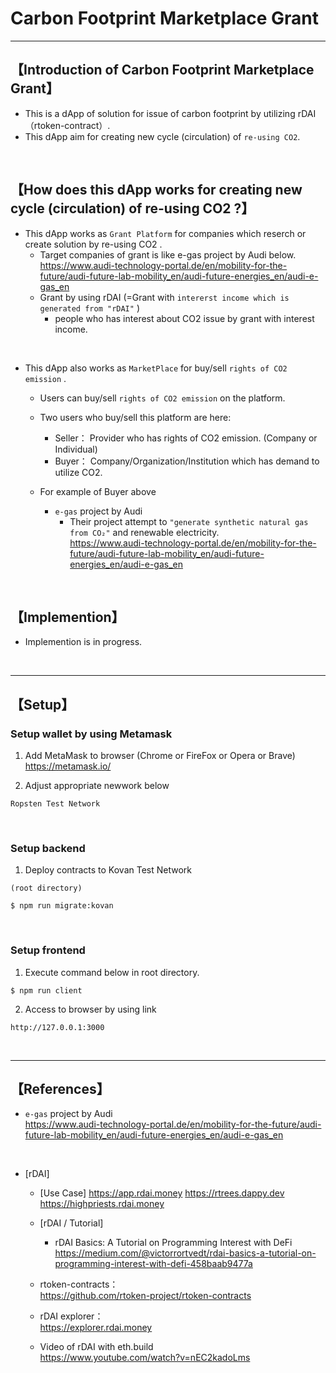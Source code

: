 # Carbon Footprint Marketplace Grant

***
## 【Introduction of Carbon Footprint Marketplace Grant】
- This is a dApp of solution for issue of carbon footprint by utilizing rDAI（rtoken-contract）.
- This dApp aim for creating new cycle (circulation) of `re-using CO2`.

<br>

## 【How does this dApp works for creating new cycle (circulation) of re-using CO2 ?】
- This dApp works as `Grant Platform` for companies which reserch or create solution by re-using CO2 .
    - Target companies of grant is like e-gas project by Audi below.  
      https://www.audi-technology-portal.de/en/mobility-for-the-future/audi-future-lab-mobility_en/audi-future-energies_en/audi-e-gas_en
    - Grant by using rDAI (=Grant with `intererst income which is generated from "rDAI"` )
        - people who has interest about CO2 issue by grant with interest income.

<br>

- This dApp also works as `MarketPlace` for buy/sell `rights of CO2 emission` .
    - Users can buy/sell `rights of CO2 emission` on the platform.
    - Two users who buy/sell this platform are here:
        - Seller： Provider who has rights of CO2 emission. (Company or Individual)
        - Buyer： Company/Organization/Institution which has demand to utilize CO2.
            
    - For example of Buyer above
        - `e-gas` project by Audi
            - Their project attempt to `"generate synthetic natural gas from CO₂"` and renewable electricity.  
                https://www.audi-technology-portal.de/en/mobility-for-the-future/audi-future-lab-mobility_en/audi-future-energies_en/audi-e-gas_en

<br>

## 【Implemention】
- Implemention is in progress. 



&nbsp;

***

## 【Setup】
### Setup wallet by using Metamask
1. Add MetaMask to browser (Chrome or FireFox or Opera or Brave)    
https://metamask.io/  


2. Adjust appropriate newwork below 
```
Ropsten Test Network
```

&nbsp;


### Setup backend
1. Deploy contracts to Kovan Test Network
```
(root directory)

$ npm run migrate:kovan
```

&nbsp;


### Setup frontend
1. Execute command below in root directory.
```
$ npm run client
```

2. Access to browser by using link 
```
http://127.0.0.1:3000
```

&nbsp;


***

## 【References】  
- `e-gas` project by Audi        
    https://www.audi-technology-portal.de/en/mobility-for-the-future/audi-future-lab-mobility_en/audi-future-energies_en/audi-e-gas_en

<br>


- [rDAI]  
  - [Use Case]
    https://app.rdai.money
    https://rtrees.dappy.dev
    https://highpriests.rdai.money

  - [rDAI / Tutorial]
    - rDAI Basics: A Tutorial on Programming Interest with DeFi  
      https://medium.com/@victorrortvedt/rdai-basics-a-tutorial-on-programming-interest-with-defi-458baab9477a

  - rtoken-contracts：  
    https://github.com/rtoken-project/rtoken-contracts 

  - rDAI explorer：  
    https://explorer.rdai.money

  - Video of rDAI with eth.build  
    https://www.youtube.com/watch?v=nEC2kadoLms


